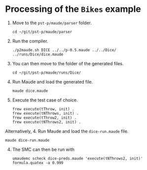 # Processing of the `Bikes` example

1. Move to the `pst-p/maude/parser` folder.
   ~~~~
   cd ~/git/pst-p/maude/parser
   ~~~~
2. Run the compiler.
   ~~~~
   ./p2maude.sh DICE ../../p-0.5.maude ../../Dice/ ../runs/Dice/dice.maude
   ~~~~
3. You can then move to the folder of the generated files.
   ~~~~
   cd ~/git/pst-p/maude/runs/Dice/
   ~~~~
4. Run Maude and load the generated file. 
   ~~~~
   maude dice.maude 
   ~~~~
5. Execute the test case of choice. 
   ~~~~
   frew execute(tThrow, init) .
   frew execute(tNThrows, init) .
   frew execute(tThrow2, init) .
   frew execute(tNThrows2, init) .
   ~~~~

Alternatively, 
4. Run Maude and load the `dice-run.maude` file. 
   ~~~~
   maude dice-run.maude 
   ~~~~

4. The SMC can then be run with
   ~~~~
   umaudemc scheck dice-preds.maude 'execute(tNThrows2, init)' formula.quatex -a 0.999
   ~~~~

